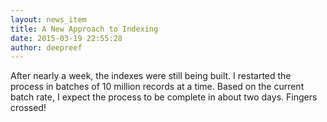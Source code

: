 ```yaml
---
layout: news_item
title: A New Approach to Indexing
date: 2015-03-19 22:55:28
author: deepreef
---
```


After nearly a week, the indexes were still being built. I restarted the process in batches of 10 million records at a time. Based on the current batch rate, I expect the process to be complete in about two days. Fingers crossed!

